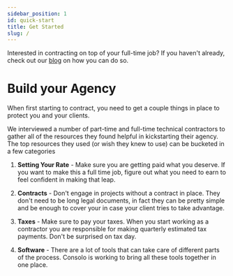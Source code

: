 ```yaml
---
sidebar_position: 1
id: quick-start
title: Get Started
slug: /
---
```


Interested in contracting on top of your full-time job? If you haven't already, check out our [blog](/blog) on how you can do so. 
# Build your Agency

When first starting to contract, you need to get a couple things in place to protect you and your clients. 

We interviewed a number of part-time and full-time technical contractors to gather all of the resources they found helpful in kickstarting their agency. The top resources they used (or wish they knew to use) can be bucketed in a few categories

1. **Setting Your Rate** - Make sure you are getting paid what you deserve. If you want to make this a full time job, figure out what you need to earn to feel confident in making that leap. 

2. **Contracts** - Don't engage in projects without a contract in place. They don't need to be long legal documents, in fact they can be pretty simple and be enough to cover your in case your client tries to take advantage. 

3. **Taxes** - Make sure to pay your taxes. When you start working as a contractor you are responsible for making quarterly estimated tax payments. Don't be surprised on tax day. 

4. **Software** - There are a lot of tools that can take care of different parts of the process. Consolo is working to bring all these tools together in one place. 



